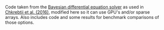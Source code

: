Code taken from the [Bayesian differential equation solver](https://github.com/ochkrebtii/uqdes) as used in [Chkrebtii et al. (2016)](https://projecteuclid.org/euclid.ba/1473276259), modified here so it can use GPU's and/or sparse arrays. Also includes code and some results for benchmark comparisons of those options.
